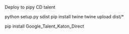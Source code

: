 
Deploy to pipy 
CD talent

python setup.py sdist
pip install twine
twine upload dist/*

pip install Google_Talent_Katon_Direct
